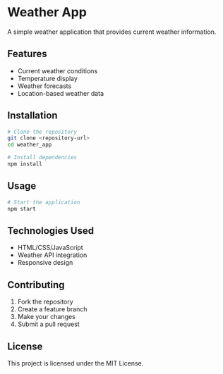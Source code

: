 # Weather App

A simple weather application that provides current weather information.

## Features

- Current weather conditions
- Temperature display
- Weather forecasts
- Location-based weather data

## Installation

```bash
# Clone the repository
git clone <repository-url>
cd weather_app

# Install dependencies
npm install
```

## Usage

```bash
# Start the application
npm start
```

## Technologies Used

- HTML/CSS/JavaScript
- Weather API integration
- Responsive design

## Contributing

1. Fork the repository
2. Create a feature branch
3. Make your changes
4. Submit a pull request

## License

This project is licensed under the MIT License.